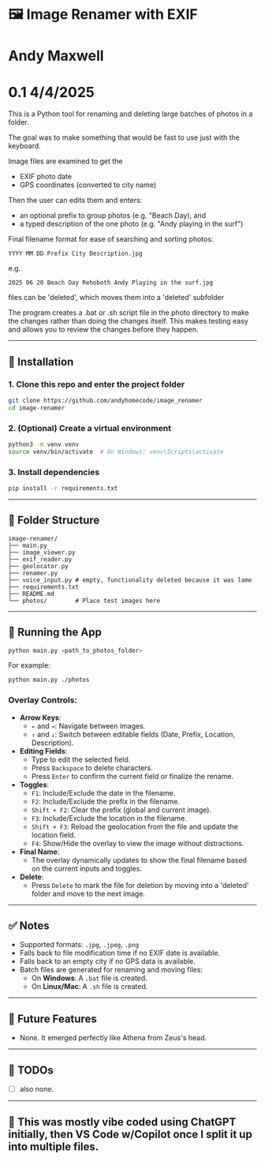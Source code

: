 # 🖼️ Image Renamer with EXIF
# Andy Maxwell 
# 0.1 4/4/2025


This is a Python tool for renaming and deleting large batches of photos in a folder.

The goal was to make something that would be fast to use just with the keyboard.

Image files are examined to get the 

- EXIF photo date
- GPS coordinates (converted to city name)

Then the user can edits them and enters: 
- an optional prefix to group photos (e.g. "Beach Day), and
- a typed description of the one photo (e.g. "Andy playing in the surf")

Final filename format for ease of searching and sorting photos:

`YYYY MM DD Prefix City Description.jpg`

e.g.

`2025 06 20 Beach Day Rehoboth Andy Playing in the surf.jpg`

files can be 'deleted', which moves them into a 'deleted' subfolder

The program creates a .bat or .sh script file in the photo directory to make the changes rather than doing the changes itself.  This makes testing easy and allows you to review the changes before they happen.

---

## 🔧 Installation

### 1. Clone this repo and enter the project folder

```bash
git clone https://github.com/andyhomecode/image_renamer
cd image-renamer
```

### 2. (Optional) Create a virtual environment

```bash
python3 -m venv venv
source venv/bin/activate  # On Windows: venv\Scripts\activate
```

### 3. Install dependencies

```bash
pip install -r requirements.txt
```
---

## 📁 Folder Structure

```
image-renamer/
├── main.py
├── image_viewer.py
├── exif_reader.py
├── geolocator.py
├── renamer.py
├── voice_input.py # empty, functionality deleted because it was lame
├── requirements.txt
├── README.md
└── photos/        # Place test images here
```

---

## 🚀 Running the App

```bash
python main.py <path_to_photos_folder>
```

For example:

```bash
python main.py ./photos
```

### Overlay Controls:
- **Arrow Keys**:
  - `←` and `→`: Navigate between images.
  - `↑` and `↓`: Switch between editable fields (Date, Prefix, Location, Description).
- **Editing Fields**:
  - Type to edit the selected field.
  - Press `Backspace` to delete characters.
  - Press `Enter` to confirm the current field or finalize the rename.
- **Toggles**:
  - `F1`: Include/Exclude the date in the filename.
  - `F2`: Include/Exclude the prefix in the filename.
  - `Shift + F2`: Clear the prefix (global and current image).
  - `F3`: Include/Exclude the location in the filename.
  - `Shift + F3`: Reload the geolocation from the file and update the location field.
  - `F4`: Show/Hide the overlay to view the image without distractions.
- **Final Name**:
  - The overlay dynamically updates to show the final filename based on the current inputs and toggles.
- **Delete**:
  - Press `Delete` to mark the file for deletion by moving into a 'deleted' folder and move to the next image.

---

## ✅ Notes

- Supported formats: `.jpg`, `.jpeg`, `.png`
- Falls back to file modification time if no EXIF date is available.
- Falls back to an empty city if no GPS data is available.
- Batch files are generated for renaming and moving files:
  - On **Windows**: A `.bat` file is created.
  - On **Linux/Mac**: A `.sh` file is created.

---

## 📌 Future Features

- None. It emerged perfectly like Athena from Zeus's head.

---

## 📌 TODOs

- [ ] also none.

---

## 🤖 This was mostly vibe coded using ChatGPT initially, then VS Code w/Copilot once I split it up into multiple files.
